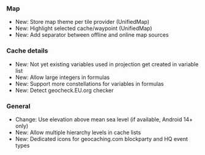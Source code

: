 ### Map
- New: Store map theme per tile provider (UnifiedMap)
- New: Highlight selected cache/waypoint (UnifiedMap)
- New: Add separator between offline and online map sources

### Cache details
- New: Not yet existing variables used in projection get created in variable list
- New: Allow large integers in formulas
- New: Support more constellations for variables in formulas
- New: Detect geocheck.EU.org checker 

### General
- Change: Use elevation above mean sea level (if available, Android 14+ only)
- New: Allow multiple hierarchy levels in cache lists
- New: Dedicated icons for geocaching.com blockparty and HQ event types

